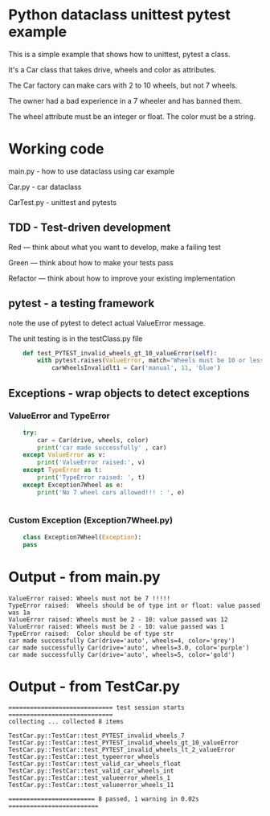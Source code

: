 # Python dataclass unittest pytest example

This is a simple example that shows how to unittest, pytest a class.

It's a Car class that takes drive, wheels and color as attributes.

The Car factory can make cars with 2 to 10 wheels, but not 7 wheels. 

The owner had a bad experience in a 7 wheeler and has banned them.

The wheel attribute must be an integer or float.
The color must be a string.

# Working code


main.py - how to use dataclass using car example

Car.py - car dataclass

CarTest.py - unittest and pytests

## TDD - Test-driven development 

Red — think about what you want to develop, make a failing test

Green — think about how to make your tests pass

Refactor — think about how to improve your existing implementation
 

## pytest - a testing framework

note the use of pytest to detect actual ValueError message.

The unit testing is in the testClass.py file

    

```python
    def test_PYTEST_invalid_wheels_gt_10_valueError(self):
        with pytest.raises(ValueError, match="Wheels must be 10 or less: 11"):
            carWheelsInvalidlt1 = Car('manual', 11, 'blue')
```

## Exceptions  - wrap objects to detect exceptions

### ValueError and TypeError

```python
    try:
        car = Car(drive, wheels, color)
        print('car made successfully' , car)
    except ValueError as v:
        print('ValueError raised:', v)
    except TypeError as t:
        print('TypeError raised: ', t)
    except Exception7Wheel as e:
        print('No 7 wheel cars allowed!!! : ', e)
    
```

### Custom Exception (Exception7Wheel.py)

```python
    class Exception7Wheel(Exception):
    pass
```



# Output - from main.py
```
ValueError raised: Wheels must not be 7 !!!!!
TypeError raised:  Wheels should be of type int or float: value passed was 1a
ValueError raised: Wheels must be 2 - 10: value passed was 12
ValueError raised: Wheels must be 2 - 10: value passed was 1
TypeError raised:  Color should be of type str
car made successfully Car(drive='auto', wheels=4, color='grey')
car made successfully Car(drive='auto', wheels=3.0, color='purple')
car made successfully Car(drive='auto', wheels=5, color='gold')
``` 
# Output - from TestCar.py
```
============================= test session starts =============================
collecting ... collected 8 items

TestCar.py::TestCar::test_PYTEST_invalid_wheels_7 
TestCar.py::TestCar::test_PYTEST_invalid_wheels_gt_10_valueError 
TestCar.py::TestCar::test_PYTEST_invalid_wheels_lt_2_valueError 
TestCar.py::TestCar::test_typeerror_wheels 
TestCar.py::TestCar::test_valid_car_wheels_float 
TestCar.py::TestCar::test_valid_car_wheels_int 
TestCar.py::TestCar::test_valueerror_wheels_1 
TestCar.py::TestCar::test_valueerror_wheels_11 

======================== 8 passed, 1 warning in 0.02s =========================